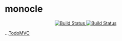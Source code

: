# monocle

<p align="center">

  <a href="https://s3-eu-west-1.amazonaws.com/lambci-buildresults-1ddodjj2jkyp5/gh/zackferrofields/monocle/branches/develop/f60341525b46dd953bbf183010bbd51e.html">
    <img alt="Build Status" src="https://s3-eu-west-1.amazonaws.com/lambci-buildresults-1ddodjj2jkyp5/gh/zackferrofields/monocle/branches/develop/9fd1de0e91641b5677e9135ce8a4522f.svg">
  </a>

  <a href="https://travis-ci.org/zackferrofields/monocle">
    <img alt="Build Status" src="https://travis-ci.org/zackferrofields/monocle.svg?branch=develop)">
  </a>

</p>

...[TodoMVC](https://zackferrofields.github.io/monocle/ "TodoMVC")
